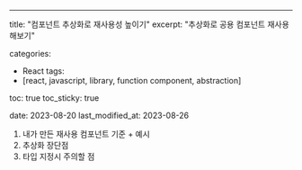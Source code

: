 ---
title: "컴포넌트 추상화로 재사용성 높이기"
excerpt: "추상화로 공용 컴포넌트 재사용 해보기"

categories:
  - React
tags:
  - [react, javascript, library, function component, abstraction]

toc: true
toc_sticky: true
 
date: 2023-08-20
last_modified_at: 2023-08-26

1. 내가 만든 재사용 컴포넌트 기준 + 예시
2. 추상화 장단점
3. 타입 지정시 주의할 점